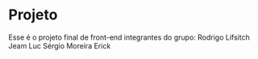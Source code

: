 # Projeto
Esse é o projeto final de front-end
integrantes do grupo: Rodrigo Lifsitch
                      Jeam Luc
                      Sérgio Moreira
                      Erick
